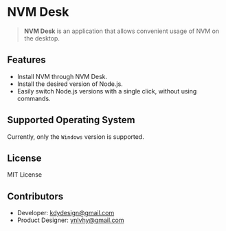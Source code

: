 # NVM Desk
> **NVM Desk** is an application that allows convenient usage of NVM on the desktop.

## Features
- Install NVM through NVM Desk.
- Install the desired version of Node.js.
- Easily switch Node.js versions with a single click, without using commands.

## Supported Operating System
Currently, only the `Windows` version is supported.

## License
MIT License

## Contributors
* Developer: <kdydesign@gmail.com>
* Product Designer: <ynlvhy@gmail.com>
